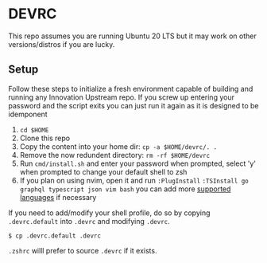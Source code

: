 # DEVRC

This repo assumes you are running Ubuntu 20 LTS but it may work on other versions/distros
if you are lucky.

## Setup

Follow these steps to initialize a fresh environment capable of building and running any Innovation
Upstream repo.  If you screw up entering your password and the script exits you can just run it
again as it is designed to be idemponent

1. `cd $HOME`
2. Clone this repo
3. Copy the content into your home dir: `cp -a $HOME/devrc/. .`
4. Remove the now redundent directory: `rm -rf $HOME/devrc`
5. Run `cmd/install.sh` and enter your password when prompted, select 'y' when prompted to change
your default shell to zsh
6. If you plan on using nvim, open it and run 
  `:PlugInstall`
  `:TSInstall go graphql typescript json vim bash` you can add more
  [supported languages](https://github.com/nvim-treesitter/nvim-treesitter#supported-languages) if
  necessary

If you need to add/modify your shell profile, do so by copying `.devrc.default` into `.devrc` and modifying `.devrc`.

```shell
$ cp .devrc.default .devrc
```

`.zshrc` willl prefer to source `.devrc` if it exists.
